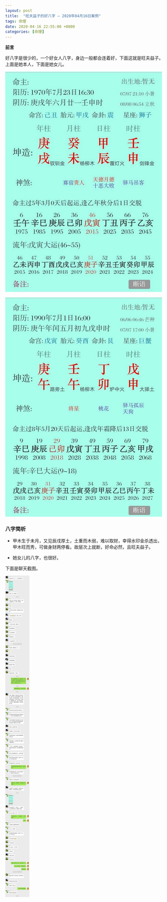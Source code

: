 ```yaml
---
layout: post
title:  "旺夫益子的好八字 — 2020年04月16日案例"
tags: 命理
date: 2020-04-16 22:55:00 +0800
categories: [命理] 
---
```


**前言**

好八字是很少的，一个好女人八字，身边一般都会连着好，下面这就是旺夫益子。上面是她本人，下面是她女儿。

![01](/img/2020-04-16-bazi-gengxu-gengwu/bz1970.jpg)

![02](/img/2020-04-16-bazi-gengxu-gengwu/bz1990.jpg)

### 八字简析

- 甲木生于未月，又见辰戌厚土，土重而木弱，难以取财，幸得水印金杀透出，甲木旺而秀，可做身财两停看。故层次上就断，好命必然，且旺夫益子。

- 她女儿的八字，也很好。

下面是聊天截图。

![00](/img/2020-04-16-bazi-gengxu-gengwu/bz.jpg)
